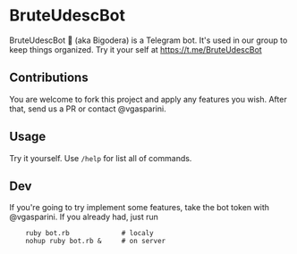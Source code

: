 # BruteUdescBot
BruteUdescBot :balloon: (aka Bigodera) is a Telegram bot. It's used in our group to keep things organized. Try it your self at https://t.me/BruteUdescBot

## Contributions
You are welcome to fork this project and apply any features you wish. After that, send us a PR or contact @vgasparini.

## Usage

Try it yourself. Use `/help` for list all of commands.

## Dev

If you're going to try implement some features, take the bot token with @vgasparini.
If you already had, just run

```
    ruby bot.rb             # localy   
    nohup ruby bot.rb &     # on server
```
